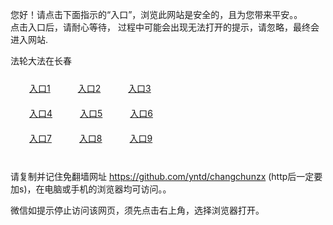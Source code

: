 您好！请点击下面指示的“入口”，浏览此网站是安全的，且为您带来平安。。 <br/>
点击入口后，请耐心等待， 过程中可能会出现无法打开的提示，请忽略，最终会进入网站. </br>

法轮大法在长春<br/>
<div style="padding:10px"><a style="margin:20px" target="_blank" href="https://dc1q5wblr0rnz.cloudfront.net/2Qpsp?xmddsmch" id="ccLink1" rel="nofollow">入口1</a> <a target="_blank" style="margin:20px" href="https://d2o33rmoi3q8mh.cloudfront.net/2Qpsp?fcbrtae" id="ccLink2" rel="nofollow">入口2</a> <a style="margin:20px" target="_blank" href="https://d1linvil6oz9u8.cloudfront.net/2Qpsp?ehaallc" id="ccLink3" rel="nofollow">入口3</a></div>

<div style="padding:10px" ><a style="margin:20px" target="_blank" href="https://dc1q5wblr0rnz.cloudfront.net/2Qpsp?xmddsmch" id="ccLink4" rel="nofollow">入口4</a> <a style="margin:20px" href="https://d2o33rmoi3q8mh.cloudfront.net/2Qpsp?fcbrtae" target="_blank" id="ccLink5" rel="nofollow">入口5</a> <a style="margin:20px" href="https://d1linvil6oz9u8.cloudfront.net/2Qpsp?ehaallc" target="_blank" id="ccLink6" rel="nofollow">入口6</a></div>

<div style="padding:10px"><a style="margin:20px" target="_blank" href="https://dc1q5wblr0rnz.cloudfront.net/2Qpsp?xmddsmch" id="ccLink7" rel="nofollow">入口7</a> <a style="margin:20px" href="https://d2o33rmoi3q8mh.cloudfront.net/2Qpsp?fcbrtae" target="_blank" id="ccLink8" rel="nofollow">入口8</a> <a style="margin:20px" target="_blank" href="https://d1linvil6oz9u8.cloudfront.net/2Qpsp?ehaallc" id="ccLink9" rel="nofollow">入口9</a></div>

<br/>



请复制并记住免翻墙网址 https://github.com/yntd/changchunzx (http后一定要加s)，在电脑或手机的浏览器均可访问。。<br/>

微信如提示停止访问该网页，须先点击右上角，选择浏览器打开。
